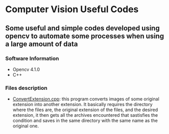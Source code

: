 # Computer Vision Useful Codes
## Some useful and simple codes developed using opencv to automate some processes when using a large amount of data
### Software Information
- Opencv 4.1.0
- C++
### Files description
- [ConvertExtension.cpp](https://github.com/AnneLivia/ComputerVisionUsefulCodes/blob/master/convertExtensions.cpp): this program converts images
of some original extension into another extension. It basically requires the directory where the files are, the original extension of the files, 
and the desired extension, it then gets all the archives encountered that sastisfies the condition and saves in the same directory with the same 
name as the original one.
